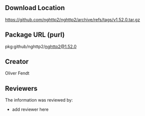 ## Download Location

https://github.com/nghttp2/nghttp2/archive/refs/tags/v1.52.0.tar.gz

## Package URL (purl)

pkg:github/nghttp2/nghttp2@1.52.0

## Creator

Oliver Fendt

## Reviewers

The information was reviewed by:

* add reviewer here
